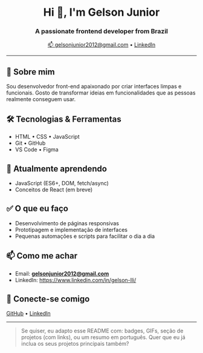 <!-- README.md for Gelson Junior -->

<!-- Header -->
<h1 align="center">Hi 👋, I'm Gelson Junior</h1>
<h3 align="center">A passionate frontend developer from Brazil</h3>

<p align="center">
  <a href="mailto:gelsonjunior2012@gmail.com">📫 gelsonjunior2012@gmail.com</a> •
  <a href="https://www.linkedin.com/in/gelson-lli/" target="_blank">LinkedIn</a>
</p>

---

## 🚀 Sobre mim
Sou desenvolvedor front-end apaixonado por criar interfaces limpas e funcionais. Gosto de transformar ideias em funcionalidades que as pessoas realmente conseguem usar.

## 🛠️ Tecnologias & Ferramentas
- HTML • CSS • JavaScript
- Git • GitHub
- VS Code • Figma

## 🌱 Atualmente aprendendo
- JavaScript (ES6+, DOM, fetch/async)
- Conceitos de React (em breve)

## ✅ O que eu faço
- Desenvolvimento de páginas responsivas
- Prototipagem e implementação de interfaces
- Pequenas automações e scripts para facilitar o dia a dia

## 📫 Como me achar
- Email: **gelsonjunior2012@gmail.com**
- LinkedIn: https://www.linkedin.com/in/gelson-lli/

## 🔗 Conecte-se comigo
<p align="left">
  <a href="https://github.com/gelsonjunior2012" target="_blank">GitHub</a> •
  <a href="https://www.linkedin.com/in/gelson-lli/" target="_blank">LinkedIn</a>
</p>

---

> Se quiser, eu adapto esse README com: badges, GIFs, seção de projetos (com links), ou um resumo em português. Quer que eu já inclua os seus projetos principais também?

